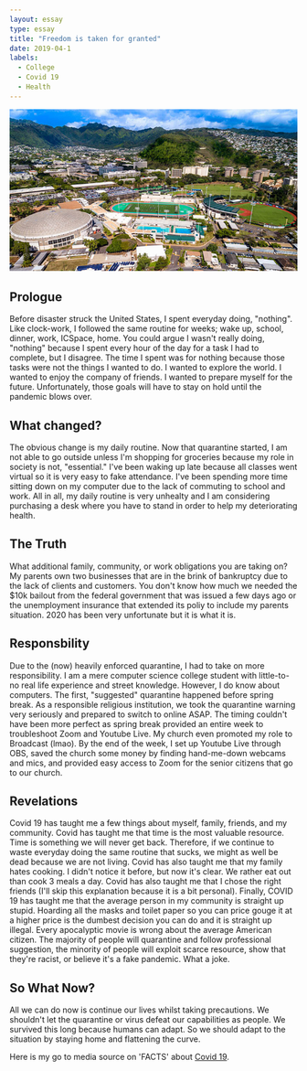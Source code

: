 ```yaml
---
layout: essay
type: essay
title: "Freedom is taken for granted"
date: 2019-04-1
labels:
  - College
  - Covid 19
  - Health
---
```


<img class="ui large  center floated image" src="../images/uhmanoa.jpg">

## Prologue  
Before disaster struck the United States, I spent everyday doing, "nothing". Like clock-work, I followed the same routine for weeks; wake up, school, dinner, work, ICSpace, home. You could argue I wasn't really doing, "nothing" because I spent every hour of the day for a task I had to complete, but I disagree. The time I spent was for nothing because those tasks were not the things I wanted to do. I wanted to explore the world. I wanted to enjoy the company of friends. I wanted to prepare myself for the future. Unfortunately, those goals will have to stay on hold until the pandemic blows over. 

## What changed? 

The obvious change is my daily routine. Now that quarantine started, I am not able to go outside unless I'm shopping for groceries  because my role in society is not, "essential." I've been waking up late because all classes went virtual so it is very easy to fake attendance. I've been spending more time sitting down on my computer due to the lack of commuting to school and work. All in all, my daily routine is very unhealty and I am considering purchasing a desk where you have to stand in order to help my deteriorating health. 

## The Truth 
What additional family, community, or work obligations you are taking on?
My parents own two businesses that are in the brink of bankruptcy due to the lack of clients and customers. You don't know how much we needed the $10k bailout from the federal government that was issued a few days ago or the unemployment insurance that extended its poliy to include my parents situation. 2020 has been very unfortunate but it is what it is. 

## Responsbility 
Due to the (now) heavily enforced quarantine, I had to take on more responsibility. I am a mere computer science college student with little-to-no real life experience and street knowledge. However, I do know about computers. The first, "suggested" quarantine happened before spring break. As a responsible religious institution, we took the quarantine warning very seriously and prepared to switch to online ASAP. The timing couldn't have been more perfect as spring break provided an entire week to troubleshoot Zoom and Youtube Live. My church even promoted my role to Broadcast (lmao). By the end of the week, I set up Youtube Live through OBS, saved the church some money by finding hand-me-down webcams and mics, and provided easy access to Zoom for the senior citizens that go to our church.   

## Revelations
Covid 19 has taught me a few things about myself, family, friends, and my community. Covid has taught me that time is the most valuable resource. Time is something we will never get back. Therefore, if we continue to waste everyday doing the same routine that sucks, we might as well be dead because we are not living. Covid has also taught me that my family hates cooking. I didn't notice it before, but now it's clear. We rather eat out than cook 3 meals a day. Covid has also taught me that I chose the right friends (I'll skip this explanation because it is a bit personal). Finally, COVID 19 has taught me that the average person in my community is straight up stupid. Hoarding all the masks and toilet paper so you can price gouge it at a higher price is the dumbest decision you can do and it is straight up illegal. Every apocalyptic movie is wrong about the average American citizen. The majority of people will quarantine and follow professional suggestion, the minority of people will exploit scarce resource, show that they're racist, or believe it's a fake pandemic. What a joke. 

## So What Now?
All we can do now is continue our lives whilst taking precautions. We shouldn't let the quarantine or virus defeat our capabilities as people. We survived this long because humans can adapt. So we should adapt to the situation by staying home and flattening the curve. 

Here is my go to media source on 'FACTS' about [Covid 19](https://www.youtube.com/watch?v=hMopOpiNB1s).
